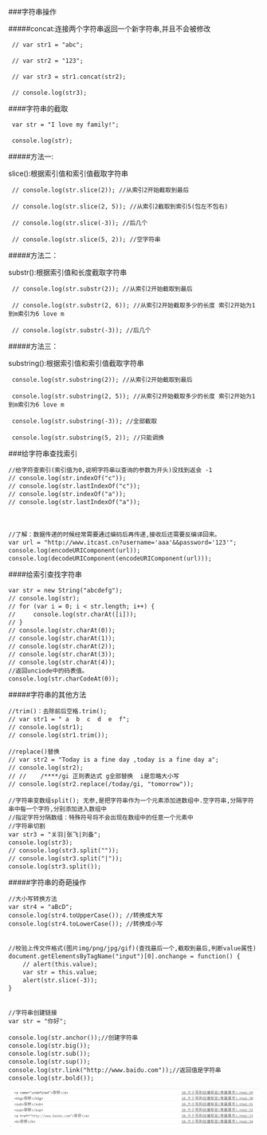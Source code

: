  ###字符串操作

#####concat:连接两个字符串返回一个新字符串,并且不会被修改

     // var str1 = "abc";

     // var str2 = "123";

     // var str3 = str1.concat(str2);

     // console.log(str3);

####字符串的截取
    
     var str = "I love my family!";

     console.log(str);

#####方法一:

slice():根据索引值和索引值截取字符串


     // console.log(str.slice(2)); //从索引2开始截取到最后

     // console.log(str.slice(2, 5)); //从索引2截取到索引5(包左不包右)

     // console.log(str.slice(-3)); //后几个

     // console.log(str.slice(5, 2)); //空字符串


#####方法二：

 substr():根据索引值和长度截取字符串


     // console.log(str.substr(2)); //从索引2开始截取到最后

     // console.log(str.substr(2, 6)); //从索引2开始截取多少的长度 索引2开始为1到m索引为6 love m

     // console.log(str.substr(-3)); //后几个

#####方法三：

substring():根据索引值和索引值截取字符串
    
     console.log(str.substring(2)); //从索引2开始截取到最后

     console.log(str.substring(2, 5)); //从索引2开始截取多少的长度 索引2开始为1到m索引为6 love m

     console.log(str.substring(-3)); //全部截取

     console.log(str.substring(5, 2)); //只能调换


###给字符串查找索引

    //给字符查索引(索引值为0,说明字符串以查询的参数为开头)没找到返会 -1
    // console.log(str.indexOf("c"));
    // console.log(str.lastIndexOf("c"));
    // console.log(str.indexOf("a"));
    // console.log(str.lastIndexOf("a"));



    //了解：数据传递的时候经常需要通过编码后再传递,接收后还需要反编译回来。
    var url = "http://www.itcast.cn?username='aaa'&&password='123'";
    console.log(encodeURIComponent(url));
    console.log(decodeURIComponent(encodeURIComponent(url)));





####给索引查找字符串

    var str = new String("abcdefg");
    // console.log(str);
    // for (var i = 0; i < str.length; i++) {
    //     console.log(str.charAt([i]));
    // }
    // console.log(str.charAt(0));
    // console.log(str.charAt(1));
    // console.log(str.charAt(2));
    // console.log(str.charAt(3));
    // console.log(str.charAt(4));
    //返回unciode中的码表值。
    console.log(str.charCodeAt(0));


#####字符串的其他方法

    //trim()：去除前后空格.trim();
    // var str1 = " a  b  c  d  e  f";
    // console.log(str1);
    // console.log(str1.trim());

    //replace()替换
    // var str2 = "Today is a fine day ,today is a fine day a";
    // console.log(str2);
    // //    /****/gi 正则表达式 g全部替换  i是忽略大小写
    // console.log(str2.replace(/today/gi, "tomorrow"));

    //字符串变数组split(); 无参,是把字符串作为一个元素添加进数组中.空字符串,分隔字符串中每一个字符,分别添加进入数组中
    //指定字符分隔数组：特殊符号将不会出现在数组中的任意一个元素中
    //字符串切割
    var str3 = "关羽|张飞|刘备";
    console.log(str3);
    // console.log(str3.split(""));
    // console.log(str3.split("|"));
    console.log(str3.split());



#####字符串的奇葩操作

    //大小写转换方法
    var str4 = "aBcD";
    console.log(str4.toUpperCase()); //转换成大写
    console.log(str4.toLowerCase()); //转换成小写


    //校验上传文件格式(图片img/png/jpg/gif)(查找最后一个,截取到最后,判断value属性)
    document.getElementsByTagName("input")[0].onchange = function() {
        // alert(this.value);
        var str = this.value;
        alert(str.slice(-3));
    }


    //字符串创建链接
    var str = "你好";

    console.log(str.anchor());//创建字符串
    console.log(str.big());
    console.log(str.sub());
    console.log(str.sup());
    console.log(str.link("http://www.baidu.com"));//返回值是字符串
    console.log(str.bold());
    
![](/assets/QQ截图20171010102900.png)

